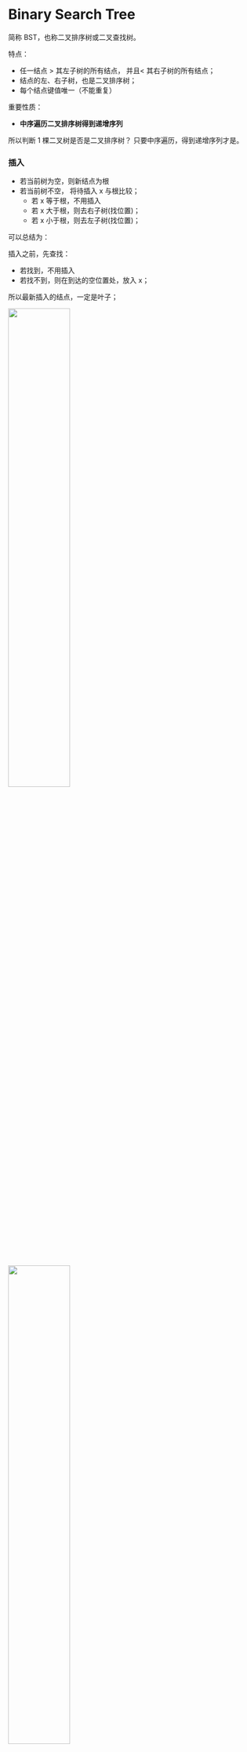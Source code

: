# Binary Search Tree

简称 BST，也称二叉排序树或二叉查找树。

特点：

- 任一结点 > 其左子树的所有结点，
  并且< 其右子树的所有结点；
- 结点的左、右子树，也是二叉排序树；
- 每个结点键值唯一（不能重复）

重要性质：

- **中序遍历二叉排序树得到递增序列**

所以判断 1 棵二叉树是否是二叉排序树？
只要中序遍历，得到递增序列才是。

### 插入

- 若当前树为空，则新结点为根
- 若当前树不空，
  将待插入 x 与根比较；
  - 若 x 等于根，不用插入
  - 若 x 大于根，则去右子树(找位置)；
  - 若 x 小于根，则去左子树(找位置)；

可以总结为：

插入之前，先查找：

- 若找到，不用插入
- 若找不到，则在到达的空位置处，放入 x；

所以最新插入的结点，一定是叶子；

<img src="https://img-blog.csdnimg.cn/20200512165711664.png?x-oss-process=image/watermark,type_ZmFuZ3poZW5naGVpdGk,shadow_10,text_aHR0cHM6Ly9ibG9nLmNzZG4ubmV0L3FxXzQzNjQwMDA5,size_16,color_FFFFFF,t_70#pic_center" width="50%">

<img src="https://img-blog.csdnimg.cn/20200512170217478.png?x-oss-process=image/watermark,type_ZmFuZ3poZW5naGVpdGk,shadow_10,text_aHR0cHM6Ly9ibG9nLmNzZG4ubmV0L3FxXzQzNjQwMDA5,size_16,color_FFFFFF,t_70#pic_center" width="50%">

```cpp
void BST_Insert(BiTree* T, Elemtype k) {
    /* 用 malloc 分配内存创建
    T = (BiTree*)malloc(sizeof(BiTree));
    T->data = k;
    T->lchild = T->rchild = nullptr;
    */
    if (T == nullptr)
        T = new BiTree(k);  // 直接 new ， 自动分配内存
    else if (k == T->data)
        return;
    else if (k < T->data)
        BST_Insert(T->lchild, k);
    else
        BST_Insert(T->rchild, k);
}
```

### 查找

- 从根结点开始，如果树为空，则返回 NULL
- 如果非空，从根结点开始，比较待检索的键值

  - 若相等，则成功；
  - 若小于根，
    则去根的左子树；

  - 若大于根，
    则去根的右子树，

```cpp
BiTree* BST_Search(BiTree* T, Elemtype k) {
    while (T != nullptr && T->data != k) {
        if (T->data > k)
            T = T->lchild;
        else
            T = T->rchild;
    }
    return T;
}
```

### 删除

考虑三种情况：

- ① 要删除叶子结点
  直接删除，并将父结点指针置为 NULL

<img src="https://img-blog.csdnimg.cn/20200512170832794.png?x-oss-process=image/watermark,type_ZmFuZ3poZW5naGVpdGk,shadow_10,text_aHR0cHM6Ly9ibG9nLmNzZG4ubmV0L3FxXzQzNjQwMDA5,size_16,color_FFFFFF,t_70" width="40%">

- ② 删除只有 1 个孩子的结点
  将父结点指针指向要删除结点的孩子结点

<img src="https://img-blog.csdnimg.cn/20200512170956215.png?x-oss-process=image/watermark,type_ZmFuZ3poZW5naGVpdGk,shadow_10,text_aHR0cHM6Ly9ibG9nLmNzZG4ubmV0L3FxXzQzNjQwMDA5,size_16,color_FFFFFF,t_70" width="45%">

- ③ 删除有左右子树的结点
  用另一个结点替代删除的结点：
  - 右子树的最小元素 或者 左子树的最大元素

<img src="https://img-blog.csdnimg.cn/20200512171205732.png?x-oss-process=image/watermark,type_ZmFuZ3poZW5naGVpdGk,shadow_10,text_aHR0cHM6Ly9ibG9nLmNzZG4ubmV0L3FxXzQzNjQwMDA5,size_16,color_FFFFFF,t_70" width="45%">

```cpp
// ? 删除结点
bool DeleteNode(BiTree* T, BiTree* par) {
    BiTree* tmp;
    // - 1. T为叶子结点，直接删除
    if (T->lchild == nullptr && T->rchild == nullptr) {
        if (par == T) {  // 仅有一个结点，并且要删了它
            delete T;
            return false;
        }
        if (par->lchild == T)
            par->lchild = nullptr;
        else
            par->rchild = nullptr;
        delete T;
    }
    // - 2. T左子树为空，用右子树替代当前结点
    else if (T->lchild == nullptr) {
        tmp = T->rchild;
        T->data = tmp->data;
        T->lchild = tmp->lchild;
        T->rchild = tmp->rchild;
        delete tmp;
    }
    // - 2. T右子树为空，用左子树替代当前结点
    else if (T->rchild == nullptr) {
        tmp = T->lchild;
        T->data = tmp->data;
        T->lchild = tmp->lchild;
        T->rchild = tmp->rchild;
        delete tmp;
    }
    // - 3. T左右子树均不为空，用右子树的最小结点替代
    else {
        tmp = T;
        BiTree* minnode = T->rchild;
        while (minnode->lchild != nullptr) {
            tmp = minnode;  // 记录最小结点的父结点
            minnode = minnode->lchild;
        }
        T->data = minnode->data;

        // ! 下面画图可以更好理解
        if (tmp != T)  // while执行，说明T的右子树有左子树
            tmp->lchild =
                minnode
                    ->rchild;  // 让最小结点的右子树（可能存在）跟在其父结点的左边
        else  // T的右子树没有左子树，此时tmp=T
            tmp->rchild = minnode->rchild;  // 右子树的右子树上移
        delete minnode;
    }
    return true;
}

// ? 删除
BiTree* BST_Delete(BiTree* T, Elemtype k) {
    BiTree *p = T, *par = T;
    while (p != nullptr && k != p->data) {
        par = p;
        if (k < p->data)
            p = p->lchild;
        else
            p = p->rchild;
    }
    bool tag = true;
    if (p != nullptr) tag = DeleteNode(p, par);
    if (!tag) return nullptr; // 仅有一个结点
    return T;
}
```

### 平均检索长度 ASL

比较次数：不大于树的深度

最坏平均查找长度 ASL：(n+1)/2

最好 ASL：log2(n) (参考二分查找)

**所有操作的复杂度都是 O(logn)**

<img src="https://img-blog.csdnimg.cn/2020051217150614.png?x-oss-process=image/watermark,type_ZmFuZ3poZW5naGVpdGk,shadow_10,text_aHR0cHM6Ly9ibG9nLmNzZG4ubmV0L3FxXzQzNjQwMDA5,size_16,color_FFFFFF,t_70#pic_center" width="60%">
